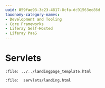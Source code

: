 ```yaml
---
uuid: 859fae93-3c23-4817-8cfa-dd01568ec86d
taxonomy-category-names:
- Development and Tooling
- Core Frameworks
- Liferay Self-Hosted
- Liferay PaaS
---
```

# Servlets

```{raw} html
:file: ../../landingpage_template.html
```

```{raw} html
:file:  servlets/landing.html
```
